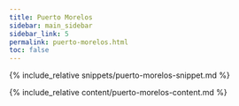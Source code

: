 ```yaml
---
title: Puerto Morelos
sidebar: main_sidebar
sidebar_link: 5
permalink: puerto-morelos.html
toc: false
---
```


{% include_relative snippets/puerto-morelos-snippet.md %}

{% include_relative content/puerto-morelos-content.md %}